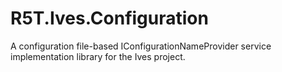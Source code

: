 # R5T.Ives.Configuration
A configuration file-based IConfigurationNameProvider service implementation library for the Ives project.
